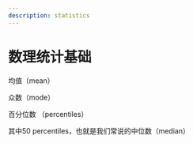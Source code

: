 ```yaml
---
description: statistics
---
```


# 数理统计基础

均值（mean）

众数（mode）

百分位数 （percentiles）

其中50 percentiles，也就是我们常说的中位数（median）

